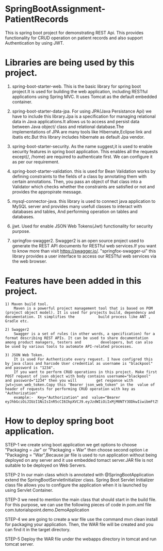 # SpringBootAssignment-PatientRecords
  This is spring boot project for demonstrating REST Api. This provides functionality for CRUD operation on patient records and also support Authentication by using JWT.
  
# Libraries are being used by this project.
   1) spring-boot-starter-web.
        This is the basic library for spring boot project.It is used for building the web application, including RESTful applications using Spring MVC. It uses Tomcat as the               default embedded container.
  
   2) spring-boot-starter-data-jpa.
        For using JPA(Java Persistance Api) we have to include this library.Jpa is a specification for managing relational data in Java applications.It allows us to access and             persist data between Java object/ class and relational database.The implementations of JPA are many tools like Hibernate,Eclipse link and ibatis etc.But this library               includes hibernate as default Jpa vendor.
        
   3) spring-boot-starter-security.
        As the name suggest,it is used to enable security features in spring boot application. This enables all the requests except(/, /home) are required to authenticate first.
        We can configure it as per our requirement.
        
   4) spring-boot-starter-validation.
        this is used for Bean Validation works by defining constraints to the fields of a class by annotating them with certain annotations. Then, you pass an object of that class         into a Validator which checks whether the constraints are satisfied or not and provides the appropirate message. 
        
   5) mysql-connector-java.
        this library is used to connect java application to MySQL server and provides many usefull classes to interact with databases and tables, And performing operation on               tables and databases.
    
   6) jjwt.
        Used for enable JSON Web Tokens(Jwt) functionality for security purpose.
        
   7) springfox-swagger2.
        Swagger2 is an open source project used to generate the REST API documents for RESTful web services.If you want to know more than visit https://swagger.io/.
        "springfox-swagger-ui" this library provides a user interface to access our RESTful web services via the web browser.
        
# Features have been added in this project.

    1) Maven build tool.
        Maven is a powerful project management tool that is based on POM (project object model). It is used for projects build, dependency and documentation. It simplifies the           build process like ANT , Gradle etc.
        
    2) Swagger2
        Swagger is a set of rules (in other words, a specification) for a format describing REST APIs. It can be used to share documentation among product managers, testers and         developers, but can also be used by various tools to automate API-related processes.
    
    3) JSON Web Token.
        It is used For Authenticate every request. I have configred this by java class and harcode User credential as username is "blackpool" and password is "1234".
        If you want to perform CRUD operations in this project. Make first POST request of json object with body contains username="blackpool" and password="1234" then you will         get response with jwt=json_web_token.Copy this "Bearer json_web_token" in the  value of header of requests for performing CRUD operation with key as "Authorization"
        example:-  Key="Authorization" and  value="Bearer                     eyJhbGciOiJIUzI1NiIsInR5cCI6IkpXVCJ9.eyJzdWIiOiIxMjM0NTY3ODkwIiwibmFtZSI6IkpvaG4gRG9lIiwiaWF0IjoxNTE2MjM5MDIyfQ.SflKxwRJSMeKKF2QT4fwpMeJf36POk6yJV_adQssw5c".
        
# How to deploy spring boot application.

  STEP-1 we create sring boot application we get options to choose "Packaging = Jar" or "Packaging = War" then choose second option i.e "Packaging = "War",Because jar file is            used to run application without being deployed on any server and it use embedded tomact server.JAR file is not suitable to be deployed on Web Servers.
  
  STEP-2 In our main class which is annotated with @SpringBootApplication extend  the SpringBootServletInitializer class. Spring Boot Servlet Initializer class file allows                you to configure the application when it is launched by using Servlet Container. 
  
  STEP-3 we need to mention the main class that should start in the build file. For this purpose, we can use the following pieces of code in pom.xml file
         <start-class>com.tutorialspoint.demo.DemoApplication</start-class>
  
  STEP-4 we are going to create a war file use the command mvn clean install for packaging your application. Then, the WAR file will be created and you can find it in the                target directory.
  
  STEP-5 Deploy the WAR file under the webapps directory in tomcat and run tomcat server.
